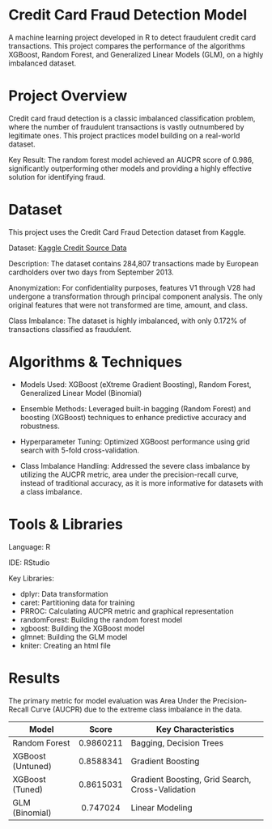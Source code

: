 # Credit Card Fraud Detection Model
A machine learning project developed in R to detect fraudulent credit card transactions. This project compares the performance of the algorithms XGBoost, Random Forest, and Generalized Linear Models (GLM), on a highly imbalanced dataset.

# Project Overview
Credit card fraud detection is a classic imbalanced classification problem, where the number of fraudulent transactions is vastly outnumbered by legitimate ones. This project practices model building on a real-world dataset.

Key Result: The random forest model achieved an AUCPR score of 0.986, significantly outperforming other models and providing a highly effective solution for identifying fraud.

# Dataset
This project uses the Credit Card Fraud Detection dataset from Kaggle.

Dataset: [Kaggle Credit Source Data](https://www.kaggle.com/datasets/whenamancodes/fraud-detection)

Description: The dataset contains 284,807 transactions made by European cardholders over two days from September 2013.

Anonymization: For confidentiality purposes, features V1 through V28 had undergone a transformation through principal component analysis. The only original features that were not transformed are time, amount, and class. 

Class Imbalance: The dataset is highly imbalanced, with only 0.172% of transactions classified as fraudulent.

# Algorithms & Techniques
* Models Used: XGBoost (eXtreme Gradient Boosting), Random Forest, Generalized Linear Model (Binomial)

* Ensemble Methods: Leveraged built-in bagging (Random Forest) and boosting (XGBoost) techniques to enhance predictive accuracy and robustness.

* Hyperparameter Tuning: Optimized XGBoost performance using grid search with 5-fold cross-validation.

* Class Imbalance Handling: Addressed the severe class imbalance by utilizing the AUCPR metric, area under the precision-recall curve, instead of traditional accuracy, as it is more informative for datasets with a class imbalance.

# Tools & Libraries
Language: R

IDE: RStudio

Key Libraries:

* dplyr: Data transformation
* caret: Partitioning data for training
* PRROC: Calculating AUCPR metric and graphical representation
* randomForest: Building the random forest model
* xgboost: Building the XGBoost model
* glmnet: Building the GLM model
* kniter: Creating an html file

# Results
The primary metric for model evaluation was Area Under the Precision-Recall Curve (AUCPR) due to the extreme class imbalance in the data.

|Model|Score|Key Characteristics| 
|---|:---:|---|
|Random Forest| 0.9860211 | Bagging, Decision Trees|
|XGBoost (Untuned)| 0.8588341 | Gradient Boosting|
|XGBoost (Tuned)| 0.8615031 | Gradient Boosting, Grid Search, Cross-Validation|
|GLM (Binomial)| 0.747024 | Linear Modeling|

